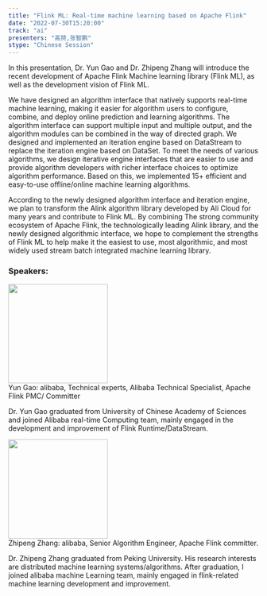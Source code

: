 ```yaml
---
title: "Flink ML: Real-time machine learning based on Apache Flink"
date: "2022-07-30T15:20:00"
track: "ai"
presenters: "高赟,张智鹏"
stype: "Chinese Session"
---
```

In this presentation, Dr. Yun Gao and Dr. Zhipeng Zhang will introduce the recent development of Apache Flink Machine learning library (Flink ML), as well as the development vision of Flink ML.

We have designed an algorithm interface that natively supports real-time machine learning, making it easier for algorithm users to configure, combine, and deploy online prediction and learning algorithms. The algorithm interface can support multiple input and multiple output, and the algorithm modules can be combined in the way of directed graph. We designed and implemented an iteration engine based on DataStream to replace the iteration engine based on DataSet. To meet the needs of various algorithms, we design iterative engine interfaces that are easier to use and provide algorithm developers with richer interface choices to optimize algorithm performance. Based on this, we implemented 15+ efficient and easy-to-use offline/online machine learning algorithms.

According to the newly designed algorithm interface and iteration engine, we plan to transform the Alink algorithm library developed by Ali Cloud for many years and contribute to Flink ML. By combining The strong community ecosystem of Apache Flink, the technologically leading Alink library, and the newly designed algorithmic interface, we hope to complement the strengths of Flink ML to help make it the easiest to use, most algorithmic, and most widely used stream batch integrated machine learning library.
 ### Speakers: 
 <img src="images/speaker/1145.png" width="200" /><br>Yun Gao: alibaba, Technical experts, Alibaba Technical Specialist, Apache Flink PMC/ Committer

Dr. Yun Gao graduated from University of Chinese Academy of Sciences and joined Alibaba real-time Computing team, mainly engaged in the development and improvement of Flink Runtime/DataStream.

 <img src="images/speaker/1145_2.png" width="200" /><br>Zhipeng Zhang: alibaba, Senior Algorithm Engineer, Apache Flink committer.

Dr. Zhipeng Zhang graduated from Peking University. His research interests are distributed machine learning systems/algorithms. After graduation, I joined alibaba machine Learning team, mainly engaged in flink-related machine learning development and improvement.

 